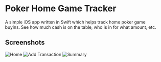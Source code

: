 Poker Home Game Tracker
=======================

A simple iOS app written in Swift which helps track home poker game buyins. See how much cash is on the table, who is in for what amount, etc.

Screenshots
-----------

![Home](https://i.imgur.com/f2qWAgg.png) ![Add Transaction](https://i.imgur.com/uOC3eSW.png) ![Summary](https://i.imgur.com/zJkRcFh.png)